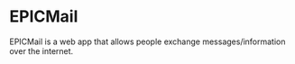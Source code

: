 # EPICMail

EPICMail is a web app that allows people exchange messages/information over the internet.